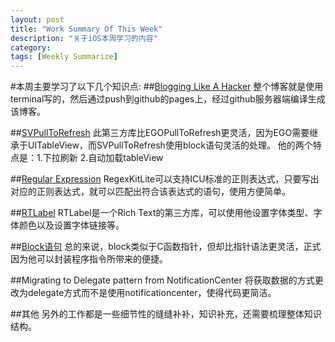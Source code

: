 ```yaml
---
layout: post
title: "Work Summary Of This Week"
description: "关于iOS本周学习的内容"
category:
tags: [Weekly Summarize]
---
```



#本周主要学习了以下几个知识点:
##[Blogging Like A Hacker](http://pages.github.com)
整个博客就是使用terminal写的，然后通过push到github的pages上，经过github服务器端编译生成该博客。

##[SVPullToRefresh](https://github.com/samvermette/SVPullToRefresh)
此第三方库比EGOPullToRefresh更灵活，因为EGO需要继承于UITableView，而SVPullToRefresh使用block语句灵活的处理。
他的两个特点是：1.下拉刷新  2.自动加载tableView

##[Regular Expression](https://github.com/wezm/RegexKitLite)
RegexKitLite可以支持ICU标准的正则表达式，只要写出对应的正则表达式，就可以匹配出符合该表达式的语句，使用方便简单。

##[RTLabel](git://github.com/honcheng/RTLabel.git)
RTLabel是一个Rich Text的第三方库，可以使用他设置字体类型、字体颜色以及设置字体链接等。

##[Block语句](https://developer.apple.com/library/ios/#featuredarticles/Short_Practical_Guide_Blocks/index.html#//apple_ref/doc/uid/TP40009758)
总的来说，block类似于C函数指针，但却比指针语法更灵活，正式因为他可以封装程序指令所带来的便捷。

##Migrating to Delegate pattern from NotificationCenter
将获取数据的方式更改为delegate方式而不是使用notificationcenter，使得代码更简洁。

##其他
另外的工作都是一些细节性的缝缝补补，知识补充，还需要梳理整体知识结构。
